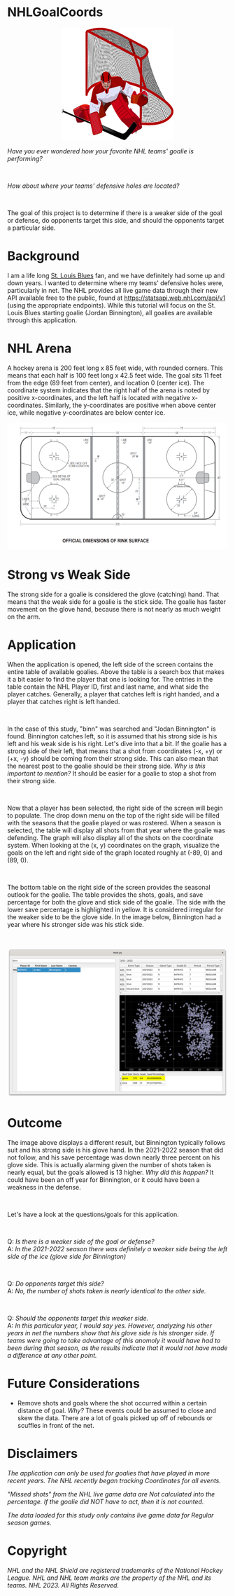 # NHLGoalCoords

<p align="center">
  <img src="images/StockGoalie.jpg" width="256" height="256" border-radius="50%" />
</p>

_Have you ever wondered how your favorite NHL teams' goalie is performing?_

<br>

_How about where your teams' defensive holes are located?_

<br>

The goal of this project is to determine if there is a weaker side of the goal or defense, do opponents target this side, and should the opponents target a particular side. 

# Background

I am a life long [St. Louis Blues](https://www.nhl.com/blues) fan, and we have definitely had some up and down years. I wanted to determine where my teams' defensive holes were, particularly in net. The NHL provides all live game data through their new API available free to the public, found at https://statsapi.web.nhl.com/api/v1 (using the appropriate endpoints). While this tutorial will focus on the St. Louis Blues starting goalie (Jordan Binnington), all goalies are available through this application.

# NHL Arena

A hockey arena is 200 feet long x 85 feet wide, with rounded corners. This means that each half is 100 feet long x 42.5 feet wide. The goal sits 11 feet from the edge (89 feet from center), and location 0 (center ice). The coordinate system indicates that the right half of the arena is noted by positive x-coordinates, and the left half is located with negative x-coordinates. Similarly, the y-coordinates are positive when above center ice, while negative y-coordinates are below center ice.

<p align="center">
  <img src="images/NHLIceCoordinates.png" />
</p>


# Strong vs Weak Side

The strong side for a goalie is considered the glove (catching) hand. That means that the weak side for a goalie is the stick side. The goalie has faster movement on the glove hand, because there is not nearly as much weight on the arm. 


# Application

When the application is opened, the left side of the screen contains the entire table of available goalies. Above the table is a search box that makes it a bit easier to find the player that one is looking for. The entries in the table contain the NHL Player ID, first and last name, and what side the player catches. Generally, a player that catches left is right handed, and a player that catches right is left handed. 

<br>

In the case of this study, "binn" was searched and "Jodan Binnington" is found. Binnington catches left, so it is assumed that his strong side is his left and his weak side is his right. Let's dive into that a bit. If the goalie has a strong side of their left, that means that a shot from coordinates (-x, +y) or (+x, -y) should be coming from their strong side. This can also mean that the nearest post to the goalie should be their strong side. _Why is this important to mention?_ It should be easier for a goalie to stop a shot from their strong side. 

<br>

Now that a player has been selected, the right side of the screen will begin to populate. The drop down menu on the top of the right side will be filled with the seasons that the goalie played or was rostered. When a season is selected, the table will display all shots from that year where the goalie was defending. The graph will also display all of the shots on the coordinate system. When looking at the (x, y) coordinates on the graph, visualize the goals on the left and right side of the graph located roughly at (-89, 0) and (89, 0). 

<br>

The bottom table on the right side of the screen provides the seasonal outlook for the goalie. The table provides the shots, goals, and save percentage for both the glove and stick side of the goalie. The side with the lower save percentage is highlighted in yellow. It is considered irregular for the weaker side to be the glove side. In the image below, Binnington had a year where his stronger side was his stick side. 

<br>

<p align="center">
  <img src="images/Blues20212022.png" />
</p>


# Outcome

The image above displays a different result, but Binnington typically follows suit and his strong side is his glove hand. In the 2021-2022 season that did not follow, and his save percentage was down nearly three percent on his glove side. This is actually alarming given the number of shots taken is nearly equal, but the goals allowed is 13 higher. _Why did this happen?_ It could have been an off year for Binnington, or it could have been a weakness in the defense. 

<br>

Let's have a look at the questions/goals for this application.

<br>

Q: _Is there is a weaker side of the goal or defense?_
<br>
A: _In the 2021-2022 season there was definitely a weaker side being the left side of the ice (glove side for Binnington)_

<br>


Q: _Do opponents target this side?_
<br>
A: _No, the number of shots taken is nearly identical to the other side._

<br>

Q: _Should the opponents target this weaker side._
<br>
A: _In this particular year, I would say yes. However, analyzing his other years in net the numbers show that his glove side is his stronger side. If teams were going to take advantage of this anomoly it would have had to been during that season, as the results indicate that it would not have made a difference at any other point._


# Future Considerations

- Remove shots and goals where the shot occurred within a certain distance of goal. _Why?_ These events could be assumed to close and skew the data. There are a lot of goals picked up off of rebounds or scuffles in front of the net. 


# Disclaimers

_The application can only be used for goalies that have played in more recent years. The NHL recently began tracking Coordinates for all events._

_"Missed shots" from the NHL live game data are Not calculated into the percentage. If the goalie did NOT have to act, then it is not counted._

_The data loaded for this study only contains live game data for Regular season games._


# Copyright

_NHL and the NHL Shield are registered trademarks of the National Hockey League. NHL and NHL team marks are the property of the NHL and its teams. NHL 2023. All Rights Reserved._


